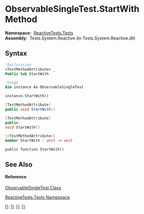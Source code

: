 # ObservableSingleTest.StartWith Method

**Namespace:**  [ReactiveTests.Tests](ReactiveTests.Tests\ReactiveTests.Tests.md)  
**Assembly:**  Tests.System.Reactive (in Tests.System.Reactive.dll)

## Syntax

```vb
'Declaration
<TestMethodAttribute> _
Public Sub StartWith
```

```vb
'Usage
Dim instance As ObservableSingleTest

instance.StartWith()
```

```csharp
[TestMethodAttribute]
public void StartWith()
```

```c++
[TestMethodAttribute]
public:
void StartWith()
```

```fsharp
[<TestMethodAttribute>]
member StartWith : unit -> unit 
```

```jscript
public function StartWith()
```

## See Also

#### Reference

[ObservableSingleTest Class](ObservableSingleTest\ObservableSingleTest.md)

[ReactiveTests.Tests Namespace](ReactiveTests.Tests\ReactiveTests.Tests.md)

[]: 
[]: 
[]: 
[]: 